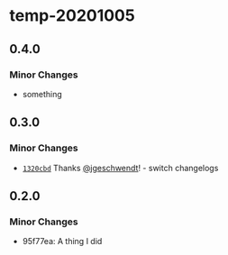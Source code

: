 # temp-20201005

## 0.4.0

### Minor Changes

- something

## 0.3.0

### Minor Changes

- [`1320cbd`](https://github.com/jgeschwendt/temp-20201005/commit/1320cbdfc9ddc23fb063ed515c73ab2d06de7a29) Thanks [@jgeschwendt](https://github.com/jgeschwendt)! - switch changelogs

## 0.2.0

### Minor Changes

- 95f77ea: A thing I did

